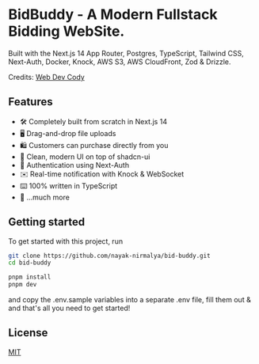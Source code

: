 # BidBuddy - A Modern Fullstack Bidding WebSite.

Built with the Next.js 14 App Router, Postgres, TypeScript, Tailwind CSS, Next-Auth, Docker, Knock, AWS S3, AWS CloudFront, Zod & Drizzle.

Credits: [Web Dev Cody](https://x.com/webdevcody)

## Features

- 🛠️ Completely built from scratch in Next.js 14
- 🖥️ Drag-and-drop file uploads
- 🛍️ Customers can purchase directly from you
- 🌟 Clean, modern UI on top of shadcn-ui
- 🔑 Authentication using Next-Auth
- ✉️ Real-time notification with Knock & WebSocket
- ⌨️ 100% written in TypeScript
- 🎁 ...much more

## Getting started

To get started with this project, run

```bash
git clone https://github.com/nayak-nirmalya/bid-buddy.git
cd bid-buddy

pnpm install
pnpm dev
```

and copy the .env.sample variables into a separate .env file, fill them out & and that's all you need to get started!

## License

[MIT](https://choosealicense.com/licenses/mit/)
